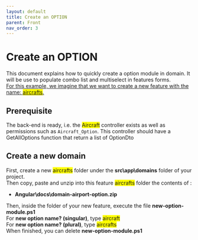 ```yaml
---
layout: default
title: Create an OPTION
parent: Front
nav_order: 3
---
```


# Create an OPTION
This document explains how to quickly create a option module in domain. It will be use to populate combo list and multiselect in features forms.   
<u>For this example, we imagine that we want to create a new feature with the name: <span style="background-color:yellow">aircrafts</span>.   </u>

## Prerequisite
The back-end is ready, i.e. the <span style="background-color:yellow">Aircraft</span> controller exists as well as permissions such as `Aircraft_Option`. This controller should have a GetAllOptions function that return a list of OptionDto

## Create a new domain
First, create a new <span style="background-color:yellow">aircrafts</span> folder under the **src\app\domains** folder of your project.   
Then copy, paste and unzip into this feature <span style="background-color:yellow">aircrafts</span> folder the contents of :
  * **Angular\docs\domain-airport-option.zip** 

Then, inside the folder of your new feature, execute the file **new-option-module.ps1**   
For **new option name? (singular)**, type <span style="background-color:yellow">aircraft</span>   
For **new option name? (plural)**, type <span style="background-color:yellow">aircrafts</span>   
When finished, you can delete **new-option-module.ps1**   
